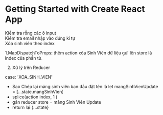 # Getting Started with Create React App
Kiểm tra rỗng các ô input
</br>
Kiểm tra email nhập vào đúng kí tự
</br>
Xóa sinh viên theo index

1.MapDispatchToProps:
thêm action xóa Sinh Viên dữ liệu gửi lên store là index của phần tử.

2. Xử lý trên Reducer

case: 'XOA_SINH_VIEN' 
- Sao Chép lại mảng sinh viên ban đầu đặt tên là 
let mangSinhVienUpdate = [...state.mangSinhVien]
- splice(action index, 1 ) 
- gán reducer store = mảng Sinh Viên Update
- return lại {...state}
